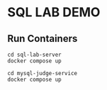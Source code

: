 # SQL LAB DEMO

## Run Containers

```
cd sql-lab-server
docker compose up 
```

```
cd mysql-judge-service
docker compose up 
```